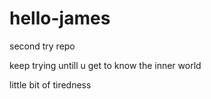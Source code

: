 # hello-james
second try repo

keep trying untill u get to know the inner world

little bit of tiredness
